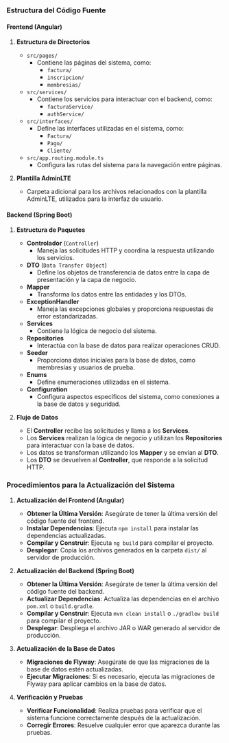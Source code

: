 
### Estructura del Código Fuente

#### Frontend (Angular)

1. **Estructura de Directorios**
   - `src/pages/`
     - Contiene las páginas del sistema, como:
       - `factura/`
       - `inscripcion/`
       - `membresias/`
   - `src/services/`
     - Contiene los servicios para interactuar con el backend, como:
       - `facturaService/`
       - `authService/`
   - `src/interfaces/`
     - Define las interfaces utilizadas en el sistema, como:
       - `Factura/`
       - `Pago/`
       - `Cliente/`
   - `src/app.routing.module.ts`
     - Configura las rutas del sistema para la navegación entre páginas.

2. **Plantilla AdminLTE**
   - Carpeta adicional para los archivos relacionados con la plantilla AdminLTE, utilizados para la interfaz de usuario.

#### Backend (Spring Boot)

1. **Estructura de Paquetes**
   - **Controlador** (`Controller`)
     - Maneja las solicitudes HTTP y coordina la respuesta utilizando los servicios.
   - **DTO** (`Data Transfer Object`)
     - Define los objetos de transferencia de datos entre la capa de presentación y la capa de negocio.
   - **Mapper**
     - Transforma los datos entre las entidades y los DTOs.
   - **ExceptionHandler**
     - Maneja las excepciones globales y proporciona respuestas de error estandarizadas.
   - **Services**
     - Contiene la lógica de negocio del sistema.
   - **Repositories**
     - Interactúa con la base de datos para realizar operaciones CRUD.
   - **Seeder**
     - Proporciona datos iniciales para la base de datos, como membresías y usuarios de prueba.
   - **Enums**
     - Define enumeraciones utilizadas en el sistema.
   - **Configuration**
     - Configura aspectos específicos del sistema, como conexiones a la base de datos y seguridad.

2. **Flujo de Datos**
   - El **Controller** recibe las solicitudes y llama a los **Services**.
   - Los **Services** realizan la lógica de negocio y utilizan los **Repositories** para interactuar con la base de datos.
   - Los datos se transforman utilizando los **Mapper** y se envían al **DTO**.
   - Los **DTO** se devuelven al **Controller**, que responde a la solicitud HTTP.


### Procedimientos para la Actualización del Sistema

1. **Actualización del Frontend (Angular)**
   - **Obtener la Última Versión**: Asegúrate de tener la última versión del código fuente del frontend.
   - **Instalar Dependencias**: Ejecuta `npm install` para instalar las dependencias actualizadas.
   - **Compilar y Construir**: Ejecuta `ng build` para compilar el proyecto.
   - **Desplegar**: Copia los archivos generados en la carpeta `dist/` al servidor de producción.

2. **Actualización del Backend (Spring Boot)**
   - **Obtener la Última Versión**: Asegúrate de tener la última versión del código fuente del backend.
   - **Actualizar Dependencias**: Actualiza las dependencias en el archivo `pom.xml` o `build.gradle`.
   - **Compilar y Construir**: Ejecuta `mvn clean install` o `./gradlew build` para compilar el proyecto.
   - **Desplegar**: Despliega el archivo JAR o WAR generado al servidor de producción.

3. **Actualización de la Base de Datos**
   - **Migraciones de Flyway**: Asegúrate de que las migraciones de la base de datos estén actualizadas.
   - **Ejecutar Migraciones**: Si es necesario, ejecuta las migraciones de Flyway para aplicar cambios en la base de datos.

4. **Verificación y Pruebas**
   - **Verificar Funcionalidad**: Realiza pruebas para verificar que el sistema funcione correctamente después de la actualización.
   - **Corregir Errores**: Resuelve cualquier error que aparezca durante las pruebas.

